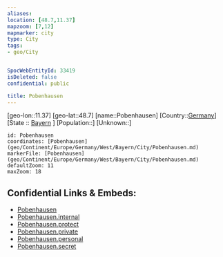 ```yaml
---
aliases: 
location: [48.7,11.37]
mapzoom: [7,12] 
mapmarker: city 
type: City
tags:
- geo/City


SpocWebEntityId: 33419
isDeleted: false
confidential: public

title: Pobenhausen
---
```

[geo-lon::11.37]
[geo-lat::48.7]
[name::Pobenhausen]
[Country::[Germany](geo/Continent/Europe/Germany.md)]
[State :: [Bayern](geo/Continent/Europe/Germany/West/Bayern.md) ]
[Population::]
[Unknown::]


```leaflet
id: Pobenhausen
coordinates: [Pobenhausen](geo/Continent/Europe/Germany/West/Bayern/City/Pobenhausen.md)
markerFile: [Pobenhausen](geo/Continent/Europe/Germany/West/Bayern/City/Pobenhausen.md)
defaultZoom: 11 
maxZoom: 18
```


## Confidential Links & Embeds: 
- [Pobenhausen](../../../../../../../../_public/geo/Continent/Europe/Germany/West/Bayern/City/Pobenhausen.md) 
- [Pobenhausen.internal](../../../../../../../../_internal/geo/Continent/Europe/Germany/West/Bayern/City/Pobenhausen.internal.md) 
- [Pobenhausen.protect](../../../../../../../../_protect/geo/Continent/Europe/Germany/West/Bayern/City/Pobenhausen.protect.md) 
- [Pobenhausen.private](../../../../../../../../_private/geo/Continent/Europe/Germany/West/Bayern/City/Pobenhausen.private.md) 
- [Pobenhausen.personal](../../../../../../../../_personal/geo/Continent/Europe/Germany/West/Bayern/City/Pobenhausen.personal.md) 
- [Pobenhausen.secret](../../../../../../../../_secret/geo/Continent/Europe/Germany/West/Bayern/City/Pobenhausen.secret.md) 
